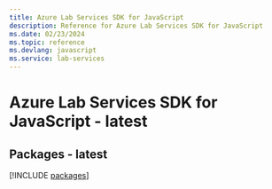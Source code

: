 ```yaml
---
title: Azure Lab Services SDK for JavaScript
description: Reference for Azure Lab Services SDK for JavaScript
ms.date: 02/23/2024
ms.topic: reference
ms.devlang: javascript
ms.service: lab-services
---
```

# Azure Lab Services SDK for JavaScript - latest
## Packages - latest
[!INCLUDE [packages](lab-services-index.md)]